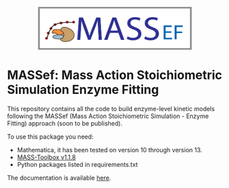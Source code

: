 <p align="center"><img src="https://raw.githubusercontent.com/opencobra/MASSef/master/doc/MASSef logo2.png" alt="MASSef-Logo" width="360" height="100"/></p>

# MASSef: Mass Action Stoichiometric Simulation Enzyme Fitting



This repository contains all the code to build enzyme-level kinetic models following the MASSef (Mass Action Stoichiometric Simulation - Enzyme Fitting) approach (soon to be published).

To use this package you need:
- Mathematica, it has been tested on version 10 through version 13.
- [MASS-Toolbox v1.1.8](https://github.com/opencobra/MASS-Toolbox)
- Python packages listed in requirements.txt

The documentation is available [here](http://massef.readthedocs.io).
